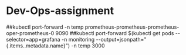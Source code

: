 # Dev-Ops-assignment

##kubectl port-forward -n temp prometheus-prometheus-prometheus-oper-prometheus-0 9090
##kubectl port-forward $(kubectl get  pods --selector=app=grafana -n  monitoring --output=jsonpath="{.items..metadata.name}") -n temp  3000
